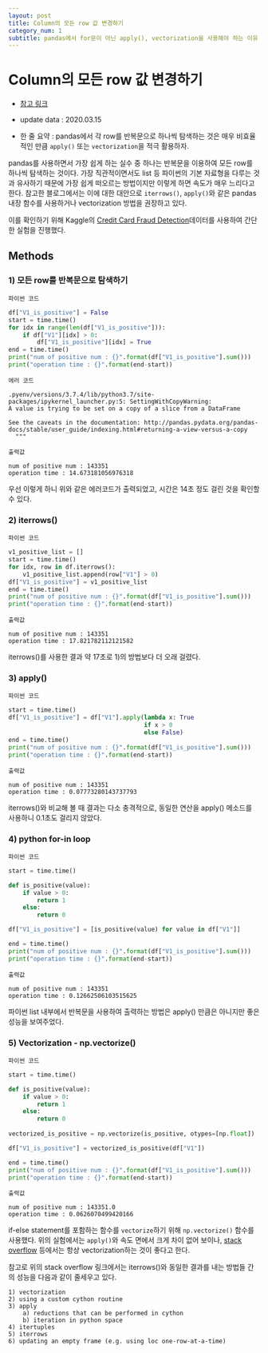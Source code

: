 ```yaml
---
layout: post
title: Column의 모든 row 값 변경하기
category_num: 1
subtitle: pandas에서 for문이 아닌 apply(), vectorization을 사용해야 하는 이유
---
```


# Column의 모든 row 값 변경하기

- [참고 링크](<https://engineering.upside.com/a-beginners-guide-to-optimizing-pandas-code-for-speed-c09ef2c6a4d6>)
- update data : 2020.03.15

- 한 줄 요약 : pandas에서 각 row를 반복문으로 하나씩 탐색하는 것은 매우 비효율적인 만큼 `apply()` 또는 `vectorization`을 적극 활용하자.

pandas를 사용하면서 가장 쉽게 하는 실수 중 하나는 반복문을 이용하여 모든 row를 하나씩 탐색하는 것이다. 가장 직관적이면서도 list 등 파이썬의 기본 자료형을 다루는 것과 유사하기 때문에 가장 쉽게 떠오르는 방법이지만 이렇게 하면 속도가 매우 느리다고 한다. 참고한 블로그에서는 이에 대한 대안으로 `iterrows()`, `apply()`와 같은 pandas 내장 함수를 사용하거나 vectorization 방법을 권장하고 있다.

이를 확인하기 위해 Kaggle의 [Credit Card Fraud Detection](<https://www.kaggle.com/mlg-ulb/creditcardfraud/data#>)데이터를 사용하여 간단한 실험을 진행했다.

## Methods

### 1) 모든 row를 반복문으로 탐색하기

`파이썬 코드`

```python
df["V1_is_positive"] = False
start = time.time()
for idx in range(len(df["V1_is_positive"])):
    if df["V1"][idx] > 0:
        df["V1_is_positive"][idx] = True
end = time.time()
print("num of positive num : {}".format(df["V1_is_positive"].sum()))
print("operation time : {}".format(end-start))
```

`에러 코드`

```
.pyenv/versions/3.7.4/lib/python3.7/site-packages/ipykernel_launcher.py:5: SettingWithCopyWarning: 
A value is trying to be set on a copy of a slice from a DataFrame

See the caveats in the documentation: http://pandas.pydata.org/pandas-docs/stable/user_guide/indexing.html#returning-a-view-versus-a-copy
  """

```

`출력값`

```
num of positive num : 143351
operation time : 14.673181056976318
```

우선 이렇게 하니 위와 같은 에러코드가 출력되었고, 시간은 14초 정도 걸린 것을 확인할 수 있다.

### 2) iterrows()

`파이썬 코드`

```python
v1_positive_list = []
start = time.time()
for idx, row in df.iterrows():
    v1_positive_list.append(row["V1"] > 0)
df["V1_is_positive"] = v1_positive_list
end = time.time()
print("num of positive num : {}".format(df["V1_is_positive"].sum()))
print("operation time : {}".format(end-start))
```

`출력값`

```
num of positive num : 143351
operation time : 17.821782112121582
```

iterrows()를 사용한 결과 약 17초로 1)의 방법보다 더 오래 걸렸다.

### 3) apply()

`파이썬 코드`

```python
start = time.time()
df["V1_is_positive"] = df["V1"].apply(lambda x: True
                                      if x > 0
                                      else False)
end = time.time()
print("num of positive num : {}".format(df["V1_is_positive"].sum()))
print("operation time : {}".format(end-start))
```

`출력값`

```
num of positive num : 143351
operation time : 0.07773280143737793
```

iterrows()와 비교해 볼 때 결과는 다소 충격적으로, 동일한 연산을 apply() 메소드를 사용하니 0.1초도 걸리지 않았다.

### 4) python for-in loop

`파이썬 코드`

```python
start = time.time()

def is_positive(value):
    if value > 0:
        return 1
    else:
        return 0

df["V1_is_positive"] = [is_positive(value) for value in df["V1"]]

end = time.time()
print("num of positive num : {}".format(df["V1_is_positive"].sum()))
print("operation time : {}".format(end-start))
```

`출력값`

```
num of positive num : 143351
operation time : 0.12662506103515625
```

파이썬 list 내부에서 반복문을 사용하여 출력하는 방법은 apply() 만큼은 아니지만 좋은 성능을 보여주었다.

### 5) Vectorization - np.vectorize()

`파이썬 코드`

```python
start = time.time()

def is_positive(value):
    if value > 0:
        return 1
    else:
        return 0
    
vectorized_is_positive = np.vectorize(is_positive, otypes=[np.float])

df["V1_is_positive"] = vectorized_is_positive(df["V1"])

end = time.time()
print("num of positive num : {}".format(df["V1_is_positive"].sum()))
print("operation time : {}".format(end-start))
```

`출력값`

```
num of positive num : 143351.0
operation time : 0.0626070499420166
```

if-else statement를 포함하는 함수를 `vectorize`하기 위해 `np.vectorize()` 함수를 사용했다. 위의 실험에서는 `apply()`와 속도 면에서 크게 차이 없어 보이나, [stack overflow](<https://stackoverflow.com/questions/24870953/does-pandas-iterrows-have-performance-issues>) 등에서는 항상 vectorization하는 것이 좋다고 한다.

참고로 위의 stack overflow 링크에서는 iterrows()와 동일한 결과를 내는 방법들 간의 성능을 다음과 같이 줄세우고 있다.

```
1) vectorization
2) using a custom cython routine
3) apply
    a) reductions that can be performed in cython
    b) iteration in python space
4) itertuples
5) iterrows
6) updating an empty frame (e.g. using loc one-row-at-a-time)
```
